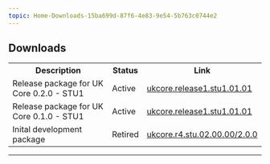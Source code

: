 ```yaml
---
topic: Home-Downloads-15ba699d-87f6-4e83-9e54-5b763c0744e2
---
```

## Downloads

<table id="assets">
<tr>
<th>Description</th>
<th>Status</th>
<th>Link</th>
</tr>
<tr>
<td>Release package for UK Core 0.2.0 - STU1 </td>
<td>Active</td>
<td><a href="xx">ukcore.release1.stu1.01.01</a></td>
</tr>
<tr>
<td>Release package for UK Core 0.1.0 - STU1 </td>
<td>Active</td>
<td><a href="https://simplifier.net/packages/ukcore.release1/1.0.1">ukcore.release1.stu1.01.01</a></td>
</tr>
<tr>
<td>Inital development package</td>
<td>Retired</td>
<td><a href="https://simplifier.net/packages/ukcore.r4.stu.02.00.00/2.0.0">ukcore.r4.stu.02.00.00/2.0.0</a></td>
</tr>
</table>

---


